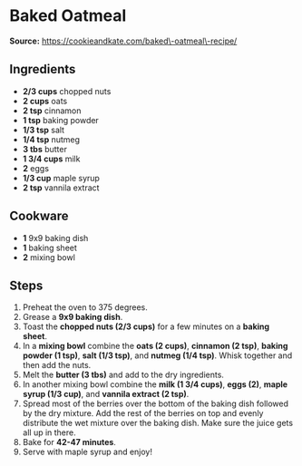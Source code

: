 # Baked Oatmeal

**Source:** https://cookieandkate.com/baked\-oatmeal\-recipe/  

## Ingredients
- **2/3 cups** chopped nuts
- **2 cups** oats
- **2 tsp** cinnamon
- **1 tsp** baking powder
- **1/3 tsp** salt
- **1/4 tsp** nutmeg
- **3 tbs** butter
- **1 3/4 cups** milk
- **2** eggs
- **1/3 cup** maple syrup
- **2 tsp** vannila extract

## Cookware
- **1** 9x9 baking dish
- **1** baking sheet
- **2** mixing bowl

## Steps
1. Preheat the oven to 375 degrees.
2. Grease a **9x9 baking dish**.
3. Toast the **chopped nuts (2/3 cups)** for a few minutes on a **baking sheet**.
4. In a **mixing bowl** combine the **oats (2 cups)**, **cinnamon (2 tsp)**, **baking powder (1 tsp)**, **salt (1/3 tsp)**, and **nutmeg (1/4 tsp)**. Whisk together and then add the nuts.
5. Melt the **butter (3 tbs)** and add to the dry ingredients.
6. In another mixing bowl combine the **milk (1 3/4 cups)**, **eggs (2)**, **maple syrup (1/3 cup)**, and **vannila extract (2 tsp)**.
7. Spread most of the berries over the bottom of the baking dish followed by the dry mixture. Add the rest of the berries on top and evenly distribute the wet mixture over the baking dish. Make sure the juice gets all up in there.
8. Bake for **42\-47 minutes**.
9. Serve with maple syrup and enjoy\!
